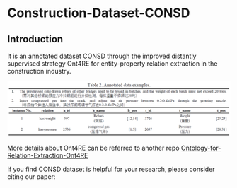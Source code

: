 # Construction-Dataset-CONSD

## Introduction
It is an annotated dataset CONSD through the improved distantly supervised strategy Ont4RE for entity-property relation extraction in the construction industry.

![img.png](img.png)

More details about Ont4RE can be referred to another repo [Ontology-for-Relation-Extraction-Ont4RE](https://github.com/Construction-Material/Ontology-for-Relation-Extraction-Ont4RE-)

If you find CONSD dataset is helpful for your research, please consider citing our paper:

